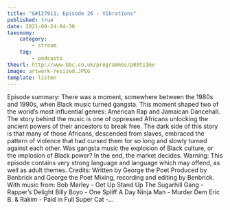 ```yaml
---
title: "&#127911; Episode 26 - Vibrations"
published: true
date: 2021-09-24-04-30
taxonomy:
    category:
        - stream
    tag:
        - podcasts
theurl: http://www.bbc.co.uk/programmes/p09ts3mx
image: artwork-resized.JPEG
template: listen
---
```


Episode summary: There was a moment, somewhere between the 1980s and 1990s, when Black music turned gangsta. This moment shaped two of the world&rsquo;s most influential genres: American Rap and Jamaican Dancehall. The story behind the music is one of oppressed Africans unlocking the ancient powers of their ancestors to break free. The dark side of this story is that many of those Africans, descended from slaves, embraced the pattern of violence that had cursed them for so long and slowly turned against each other. Was gangsta music the explosion of Black culture, or the implosion of Black power? In the end, the market decides. Warning: This episode contains very strong language and language which may offend, as well as adult themes. Credits: Written by George the Poet Produced by Benbrick and George the Poet Mixing, recording and editing by Benbrick. With music from: Bob Marley - Get Up Stand Up The Sugarhill Gang - Rapper&rsquo;s Delight Billy Boyo - One Spliff A Day Ninja Man - Murder Dem Eric B. &amp; Rakim - Paid in Full Super Cat -&hellip;
